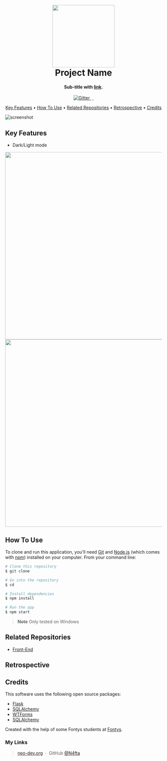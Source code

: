 <h1 align="center">
  <br>
  <img src="https://placehold.co/200?text=Project\nLogo&font=roboto" alt="" width="200">
  <br>
  Project Name
  <br>
</h1>

<h4 align="center">Sub-title with <a href="" target="_blank">link</a>.</h4>

<!-- Badges -->
<p align="center">
  <a href="">
    <img src="https://badge.fury.io/js/electron-markdownify.svg"
         alt="Gitter">
  </a>
  <a href=""><img src=""></a>
  <a href="">
      <img src="">
  </a>
  <a href="">
    <img src="">
  </a>
</p>

<!-- Horizontal short Menu (w\ Links) -->
<p align="center">
  <a href="#key-features">Key Features</a> •
  <a href="#how-to-use">How To Use</a> •
  <a href="#related-repositories">Related Repositories</a> •
  <a href="#retrospective">Retrospective</a> •
  <a href="#credits">Credits</a>
</p>

<!-- Pref. Animated Screenshot-->

![screenshot](https://placehold.co/800x400?text=Screenshot&font=roboto)

## Key Features

- Dark/Light mode

<div align=center>
<img src="https://placehold.co/600x300?text=Screenshot&font=roboto" alt="" width="600">
<img src="https://placehold.co/600x300?text=Screenshot&font=roboto" alt="" width="600">
</div>

## How To Use

To clone and run this application, you'll need [Git](https://git-scm.com) and [Node.js](https://nodejs.org/en/download/) (which comes with [npm](http://npmjs.com)) installed on your computer. From your command line:

```bash
# Clone this repository
$ git clone

# Go into the repository
$ cd

# Install dependencies
$ npm install

# Run the app
$ npm start
```

> **Note**
> Only tested on Windows

## Related Repositories

- [Front-End]()

## Retrospective

## Credits

This software uses the following open source packages:

- [Flask](https://flask.palletsprojects.com/en/stable/)
- [SQLAlchemy](https://www.sqlalchemy.org/)
- [WTForms](https://pypi.org/project/WTForms/)
- [SQLAlchemy](https://www.sqlalchemy.org/)

Created with the help of some Fontys students at [Fontys](https://www.fontys.nl/).

### My Links

> [neo-dev.org](https://neo-dev.org) &nbsp;&middot;&nbsp;
> GitHub [@N4fta](https://github.com/N4fta)
